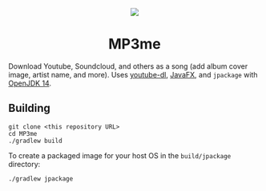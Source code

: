 <p align="center"><img src="https://i.imgur.com/5ZzuMhk.png"></p><h1 align="center">MP3me</h1>

Download Youtube, Soundcloud, and others as a song (add album cover image, artist name, and more). Uses [youtube-dl](https://github.com/ytdl-org/youtube-dl), [JavaFX](https://openjfx.io/), and `jpackage` with [OpenJDK 14](https://jdk.java.net/14/).

## Building
```shell script
git clone <this repository URL>
cd MP3me
./gradlew build
```
To create a packaged image for your host OS in the `build/jpackage` directory:
```shell script
./gradlew jpackage
```
